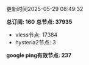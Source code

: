 更新时间2025-05-29 08:49:32

**总订阅: 160**
**总节点: 37935**
- vless节点: 17384
- hysteria2节点: 3

**google ping有效节点: 237**
